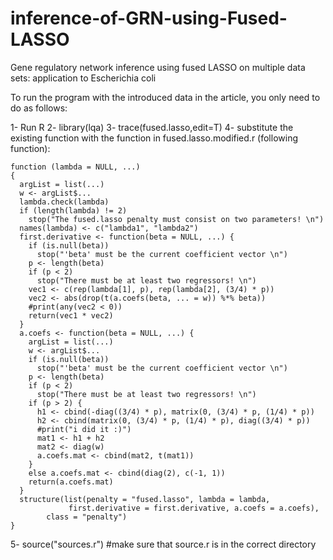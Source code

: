 # inference-of-GRN-using-Fused-LASSO
Gene regulatory network inference using fused LASSO on multiple data sets: application to Escherichia coli


To run the program with the introduced data in the article, you only need to do as follows:

1- Run R 
2- library(lqa)
3- trace(fused.lasso,edit=T)
4- substitute the existing function with the function in fused.lasso.modified.r (following function):
						
	function (lambda = NULL, ...) 					
	{					
	  argList = list(...)					
	  w <- argList$...					
	  lambda.check(lambda)					
	  if (length(lambda) != 2) 					
	    stop("The fused.lasso penalty must consist on two parameters! \n")					
	  names(lambda) <- c("lambda1", "lambda2")					
	  first.derivative <- function(beta = NULL, ...) {					
	    if (is.null(beta)) 					
	      stop("'beta' must be the current coefficient vector \n")					
	    p <- length(beta)					
	    if (p < 2) 					
	      stop("There must be at least two regressors! \n")					
	    vec1 <- c(rep(lambda[1], p), rep(lambda[2], (3/4) * p))					
	    vec2 <- abs(drop(t(a.coefs(beta, ... = w)) %*% beta))					
	    #print(any(vec2 < 0))					
	    return(vec1 * vec2)					
	  }					
	  a.coefs <- function(beta = NULL, ...) {					
	    argList = list(...)					
	    w <- argList$...					
	    if (is.null(beta)) 					
	      stop("'beta' must be the current coefficient vector \n")					
	    p <- length(beta)					
	    if (p < 2) 					
	      stop("There must be at least two regressors! \n")					
	    if (p > 2) {					
	      h1 <- cbind(-diag((3/4) * p), matrix(0, (3/4) * p, (1/4) * p))					
	      h2 <- cbind(matrix(0, (3/4) * p, (1/4) * p), diag((3/4) * p))					
	      #print("i did it :)")					
	      mat1 <- h1 + h2					
	      mat2 <- diag(w)					
	      a.coefs.mat <- cbind(mat2, t(mat1))					
	    }					
	    else a.coefs.mat <- cbind(diag(2), c(-1, 1))					
	    return(a.coefs.mat)					
	  }					
	  structure(list(penalty = "fused.lasso", lambda = lambda, 					
		         first.derivative = first.derivative, a.coefs = a.coefs), 				
		    class = "penalty")				
	}					

5- source("sources.r") #make sure that source.r is in the correct directory

